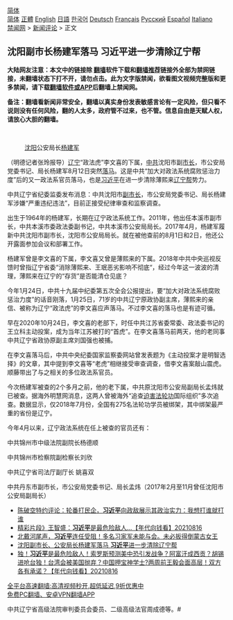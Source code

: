  <!-- 面包屑导航 --> <div class="breadcrumb"><!-- GTranslate: https://gtranslate.io/ -->  <div class="switcher notranslate">  <div class="selected">  <a href="#" onclick="return false;"> 简体</a>  </div>  <div class="option">  <a href="https://www.bannedbook.org" onclick="doGTranslate('zh-CN|zh-CN');jQuery('div.switcher div.selected a').html(jQuery(this).html());return false;" title="简体中文" class="nturl selected"> 简体</a>  <a href="https://www.bannedbook.org/zh-tw/" onclick="doGTranslate('zh-CN|zh-TW');jQuery('div.switcher div.selected a').html(jQuery(this).html());return false;" title="繁體中文" class="nturl"> 正體</a>  <a href="https://www.bannedbook.org/en/" onclick="doGTranslate('zh-CN|en');jQuery('div.switcher div.selected a').html(jQuery(this).html());return false;" title="English" class="nturl"> English</a>  <a href="https://www.bannedbook.org/ja/" onclick="doGTranslate('zh-CN|ja');jQuery('div.switcher div.selected a').html(jQuery(this).html());return false;" title="日本語" class="nturl"> 日語</a>  <a href="https://www.bannedbook.org/ko/" onclick="doGTranslate('zh-CN|ko');jQuery('div.switcher div.selected a').html(jQuery(this).html());return false;" title="한국어" class="nturl"> 한국어</a>  <a href="https://www.bannedbook.org/de/" onclick="doGTranslate('zh-CN|de');jQuery('div.switcher div.selected a').html(jQuery(this).html());return false;" title="Deutsch" class="nturl"> Deutsch</a>  <a href="https://www.bannedbook.org/fr/" onclick="doGTranslate('zh-CN|fr');jQuery('div.switcher div.selected a').html(jQuery(this).html());return false;" title="Français" class="nturl"> Français</a>  <a href="https://www.bannedbook.org/ru/" onclick="doGTranslate('zh-CN|ru');jQuery('div.switcher div.selected a').html(jQuery(this).html());return false;" title="Русский" class="nturl"> Русский</a>  <a href="https://www.bannedbook.org/es/" onclick="doGTranslate('zh-CN|es');jQuery('div.switcher div.selected a').html(jQuery(this).html());return false;" title="Español" class="nturl"> Español</a>  <a href="https://www.bannedbook.org/it/" onclick="doGTranslate('zh-CN|it');jQuery('div.switcher div.selected a').html(jQuery(this).html());return false;" title="Italiano" class="nturl"> Italiano</a>  </div>  </div>      <div class='breadcrumb-sub'><!-- Breadcrumb NavXT 6.3.0 --> <a href="https://www.bannedbook.org/" class="home">禁闻网</a> &gt; <a href="https://www.bannedbook.org/bnews/comments/" class="category">新闻评论</a> &gt; 正文</div></div><h2>沈阳副市长杨建军落马 习近平进一步清除辽宁帮</h2> <p class="notice"><b>大陆网友注意：本文中的链接除 <a href="https://github.com/bannedbook/fanqiang" >翻墙</a>软件下载和<a href="https://github.com/killgcd/justmysocks/blob/master/README.md">翻墙推荐</a>链接外全部为禁网链接，未翻墙状态下打不开，请勿点击。此为文字版禁闻，欲看图文视频完整版和更多禁闻，请下载<a href="https://github.com/bannedbook/fanqiang">翻墙软件或APP</a>后翻墙上禁闻网。</p><p>备注：翻墙看新闻非常安全，翻墙以真实身份发表敏感言论有一定风险，但只看不说则没有任何风险，翻的人太多，政府管不过来，也不管。信息自由是天赋人权，请放心大胆的翻墙。</b></p>  <div class="entry"> <br /> <figure><a href="https://i1.wp.com/upload-images-bucket-v64rleca837do.s3.eu-west-1.amazonaws.com/wp-content/uploads/2021/08/16142543/Screen-Shot-2021-08-17-at-12.30.46-am.png?fit=236%2C200&#038;ssl=1" data-caption="沈阳公安局长杨建军"></a><figcaption class="wp-caption-text"><a href="https://www.bannedbook.org/bnews/tag/%e6%b2%88%e9%98%b3/" class="st_tag internal_tag" rel="tag" title="标签 沈阳 下的日志">沈阳</a>公安局长<a href="https://www.bannedbook.org/bnews/tag/%E6%9D%A8%E5%BB%BA%E5%86%9B/" class="st_tag internal_tag" rel="tag" title="标签 杨建军 下的日志">杨建军</a></figcaption></figure> <p>（明德记者张玲报导）<a href="https://www.bannedbook.org/bnews/tag/%e8%be%bd%e5%ae%81/" class="st_tag internal_tag" rel="tag" title="标签 辽宁 下的日志">辽宁</a>“政法虎”李文喜的下属，<a href="https://www.bannedbook.org/bnews/tag/%e4%b8%ad%e5%85%b1/" class="st_tag internal_tag" rel="tag" title="标签 中共 下的日志">中共</a>沈阳市副<a href="https://www.bannedbook.org/bnews/tag/%e5%b8%82%e9%95%bf/" class="st_tag internal_tag" rel="tag" title="标签 市长 下的日志">市长</a>，市公安局党委书记、局长杨建军8月12日突然<a href="https://www.bannedbook.org/bnews/tag/%E8%90%BD%E9%A9%AC/" class="st_tag internal_tag" rel="tag" title="标签 落马 下的日志">落马</a>。这是中共“加大对政法系统腐败惩治力度”后的又一政法系官员落马，也是<a href="https://www.bannedbook.org/bnews/tag/%e4%b9%a0%e8%bf%91%e5%b9%b3/" class="st_tag internal_tag" rel="tag" title="标签 习近平 下的日志">习近平</a>在进一步清除薄熙来<a href="https://www.bannedbook.org/bnews/tag/%e8%be%bd%e5%ae%81%e5%b8%ae/" class="st_tag internal_tag" rel="tag" title="标签 辽宁帮 下的日志">辽宁帮</a>势力。</p> <p>中共辽宁省纪委监委发布消息：中共沈阳市<a href="https://www.bannedbook.org/bnews/tag/%E5%89%AF%E5%B8%82%E9%95%BF/" class="st_tag internal_tag" rel="tag" title="标签 副市长 下的日志">副市长</a>，市公安局党委书记、局长杨建军涉嫌“严重违纪违法”，目前正接受纪律审查和监察调查。</p> <p>出生于1964年的杨建军，长期在辽宁政法系统工作。2011年，他出任本溪市副市长，中共本溪市委政法委副书记，中共本溪市公安局局长。2017年4月，杨建军履新中共沈阳市副市长，沈阳市公安局局长。就在被他查前的8月1日和2日，他还公开露面参加会议和部署工作。</p>  <p>杨建军曾是李文喜的下属，李文喜又曾是薄熙来的下属。2018年中共中央巡视反馈时曾指辽宁省委“消除薄熙来、王珉恶劣影响不彻底“，经过今年这一波波的清理，薄熙来在辽宁的“存货”是否能清仓见底？</p> <p>今年1月24日，中共十九届中纪委第五次全会公报提出，要“加大对政法系统腐败惩治力度”的话音刚落，1月25日，71岁的中共辽宁原政协副主席，薄熙来的亲信、被称为辽宁“政法虎”的李文喜应声落马。不过李文喜的落马也是有迹可循。</p> <p>早在2020年10月24日，李文喜的老部下，时任中共江苏省委常委、政法委书记的王立科主动投案，成为当年江苏被打的“首虎”。在李文喜落马前两天，他的老同事中共辽宁省政协原副主席刘国强也被捕。</p>  <p>在李文喜落马后，中共中央纪委国家监察委网站曾发表题为《主动投案才是明智选择》的文章，其中提到李文喜等“老虎”相继接受审查调查，借李文喜案敲山震虎。顺藤带出了与之相关的多位政法系官员。</p> <p>今次杨建军被查的2个多月之前，他的老下属，中共原沈阳市公安局副局长孟炜就已被查。据海外明慧网消息，这两人曾被海外“追查<span class='wp_keywordlink'><a href="https://www.bannedbook.org/forum11/topic278.html" title="评江泽民与中共相互利用迫害法轮功" target="_blank">迫害法轮功</a></span>国际组织”多次追查。数据显示，仅2018年7月份，全国有275名法轮功学员被绑架，其中绑架最严重的省份是辽宁。</p> <p>今年4月以来，辽宁政法系统在任上被查的官员还有：</p>  <p>中共锦州市中级法院副院长杨德顺</p> <p>中共锦州市检察院副检察长刘欣</p> <p>中共辽宁省司法厅副厅长 姚喜双</p>  <p>中共丹东市副市长，市公安局党委书记、局长孟炜（2017年2月至11月曾任沈阳市公安局副局长）</p> <ul class='op-related-articles' title='相关阅读'> <li><a href='https://www.bannedbook.org/bnews/bannedvideo/20210817/1607483.html' target='_blank'>陈破空特约评论：轮番打民企，<b>习近平</b>向政敌展示其政治实力：我想打谁就打谁</a></li> <li><a href='https://www.bannedbook.org/bnews/taiwannews/20210816/1607426.html' target='_blank'>精彩片段》王智盛：<b>习近平</b>是最危险敌人...【年代向钱看】20210816</a></li> <li><a href='https://www.bannedbook.org/bnews/taiwannews/20210816/1607420.html' target='_blank'>北戴河尾声，<b>习近平</b>连任受阻！多名习家军未能与会。未必扳得倒蒙古女王</a></li> <li><a href='https://www.bannedbook.org/bnews/comments/20210816/1607407.html' target='_blank'>沈阳副市长、公安局长杨建军落马 <b>习近平</b>进一步清除辽宁帮</a></li> <li><a href='https://www.bannedbook.org/bnews/taiwannews/20210816/1607384.html' target='_blank'>独！<b>习近平</b>是最危险敌人！索罗斯预测美中恐引发战争？阿富汗成西贡？胡锡进呛台独！台湾会被美国抛弃？中国押宝神学士?两周前王毅会面高层！双方各有承诺？【年代向钱看】20210816</a></li> </ul> <p class="texttj"> <a href="https://github.com/bannedbook/fanqiang/wiki/V2ray%E6%9C%BA%E5%9C%BA" target="_blank">全平台高速翻墙:高清视频秒开,超低延迟,9折优惠中</a><br/> <a href="https://github.com/bannedbook/fanqiang/wiki/%E7%A6%81%E9%97%BB%E7%BD%91%E5%AE%89%E5%8D%93%E7%BF%BB%E5%A2%99%E6%96%B0%E9%97%BBAPP" target="_blank">免费PC翻墙、安卓VPN翻墙APP</a></p><p>中共辽宁省高级法院审判委员会委员、二级高级法官周成德等。#</p><a name='sharetosocial'></a>  <div style="margin-bottom:5px;padding-bottom:5px;clear:both"> <div id="archive-pix-1" class="banner-ads"> <!-- AuctionX Display platform tag START --> <div id="26318x728x90x621x_ADSLOT2" clicktrack="%%CLICK_URL_ESC%%"></div> <!-- AuctionX Display platform tag END --> </div> <div id="archive-pix-2" class="banner-ads"> <!-- AuctionX Display platform tag START --> <div id="26315x300x250x621x_ADSLOT2" clicktrack="%%CLICK_URL_ESC%%"></div> <!-- AuctionX Display platform tag END --> </div> </div>  <div id="archive-pix-1" class="banner-ads"> <!-- AuctionX Display platform tag START --> <div id="26318x728x90x621x_ADSLOT3" clicktrack="%%CLICK_URL_ESC%%"></div> <!-- AuctionX Display platform tag END --> </div> </div><!--END ENTRY--> 